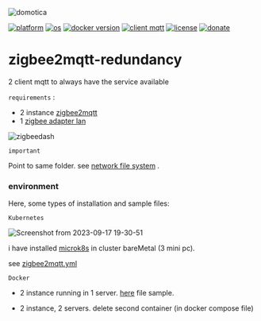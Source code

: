 ![domotica](https://github.com/william89731/zigbee2mqtt-redundancy/assets/68069659/9263bacc-dbaa-4aa1-b64e-b9fc8d90febb)


[![platform](https://img.shields.io/badge/platform-kubernetes-blue)](https://kubernetes.io/)
[![os](https://img.shields.io/badge/os-linux-red)](https://www.linux.org/)
[![docker version](https://img.shields.io/badge/docker%20version-20.10-brightgreen)](https://www.docker.com/)
[![client mqtt](https://img.shields.io/badge/client%20mqtt-zigbee2mqtt-yellow)](https://www.zigbee2mqtt.io/)
[![license](https://img.shields.io/badge/license-Apache--2.0-yellowgreen)](https://apache.org/licenses/LICENSE-2.0)
[![donate](https://img.shields.io/badge/donate-wango-blue)](https://www.wango.org/donate.aspx)

# zigbee2mqtt-redundancy
2 client mqtt to always have the service available

```requirements``` :
 - 2 instance [zigbee2mqtt](https://www.zigbee2mqtt.io/guide/installation/)
 - 1 [zigbee adapter lan](https://www.zigbee2mqtt.io/guide/adapters/#recommended)

![zigbeedash](https://github.com/william89731/zigbee2mqtt-redundancy/assets/68069659/4e8107a9-0c11-4e6e-8ac3-5bf0c153bb61)


```important```

Point to same folder. see [network file system](https://ubuntu.com/server/docs/service-nfs) .

### environment

Here, some types of installation and sample files:

```Kubernetes```

![Screenshot from 2023-09-17 19-30-51](https://github.com/william89731/zigbee2mqtt-redundancy/assets/68069659/e53ce9eb-59a7-42b0-b877-a602911670ea)


i have installed [microk8s](https://microk8s.io/) in cluster bareMetal (3 mini pc).

see [zigbee2mqtt.yml](https://github.com/william89731/zigbee2mqtt-redundancy/blob/main/zigbee2mqtt.yml)

```Docker```

- 2 instance running in 1 server. [here](https://github.com/william89731/zigbee2mqtt-redundancy/blob/main/docker-compose.yml) file sample.

- 2 instance, 2 servers. delete second container (in docker compose file)












